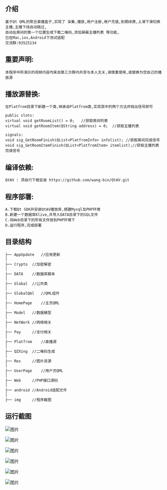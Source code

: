 ## 介绍
	基于Qt QML的聚合直播盒子,实现了 采集,播放,用户注册,用户充值,到期续费,上滑下滑切换主播,主播下线自动跳过,
	自动在房间的第一个位置生成下载二唯码,添加屏蔽主播列表 等功能,
	已在Mac,ios,Android下测试适配
	交流群:93525134

## 重要声明:
	本程序中所演示的视频内容均来自第三方群内共享与本人无关,请慎重使用,或替换为您自己的播放源
  
## 播放源替换:
	在Platfrom目录下新建一个类,继承自Platfrom类,实现其中的两个方法并抛出信号即可
	
	public slots:
	virtual void getRoomList() = 0;   //获取房间列表
	virtual void getRoomItem(QString address) = 0;  //获取主播列表
	
	signals:
	void sig_GetRoomFinish(QList<PlatfromInfo> infolist); //获取房间完成信号
	void sig_GetRoomItemFinish(QList<PlatfromItem> itemlist);//获取主播列表完成信号
	
	
	
## 编译依赖:
	QtAV : 须自行下载安装 https://github.com/wang-bin/QtAV.git
	
## 程序部署:
	A.下载Qt SDK并安装QtAV播放库,搭建Mysql及PHP环境
	B.新建一个数据库Klive,并导入DATA目录下的SQL文件
	C.将Web目录下的所有文件放到PHP环境下
	D.运行程序,完成部署
	
## 目录结构	
	├── AppUpdate   //应用更新
	│
	├── Crypto	//加密解密
	│
	├── DATA	//数据库脚本
	│
	├── Global	//公共类
	│
	├── GlobalQml	//QML组件
	│
	├── HomePage	//主页QML
	│
	├── Model	//数据模型
	│
	├── NetWork	//网络相关
	│
	├── Pay		//支付相关
	│
	├── Platfrom	//直播源
	│
	├── QZXing	//二唯码生成
	│
	├── Res		//图片资源
	│
	├── UserPage	//用户页QML
	│
	├── Web		//PHP接口源码
	│
	├── android	//Android适配文件
	│
	├── img		//程序截图
	
	
## 运行截图

![图片](https://github.com/32ns/KLive/blob/master/img/1.jpg)

![图片](https://github.com/32ns/KLive/blob/master/img/2.jpg)

![图片](https://github.com/32ns/KLive/blob/master/img/3.jpg)

![图片](https://github.com/32ns/KLive/blob/master/img/4.jpg)

![图片](https://github.com/32ns/KLive/blob/master/img/5.jpg)

![图片](https://github.com/32ns/KLive/blob/master/img/6.jpg)

